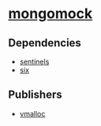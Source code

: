 # [mongomock](https://pypi.org/project/mongomock)

## Dependencies
- [sentinels](packages/s/sentinels.md)
- [six](packages/s/six.md)



## Publishers
- [vmalloc](https://pypi.org/user/vmalloc)

